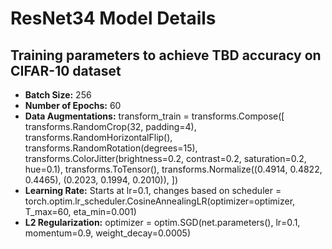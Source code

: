 # ResNet34 Model Details
## Training parameters to achieve TBD accuracy on CIFAR-10 dataset

- **Batch Size:** 256
- **Number of Epochs:** 60
- **Data Augmentations:**
    transform_train = transforms.Compose([
    transforms.RandomCrop(32, padding=4),
    transforms.RandomHorizontalFlip(),
    transforms.RandomRotation(degrees=15),
    transforms.ColorJitter(brightness=0.2, contrast=0.2, saturation=0.2, hue=0.1),
    transforms.ToTensor(),
    transforms.Normalize((0.4914, 0.4822, 0.4465), (0.2023, 0.1994, 0.2010)),
    ])
- **Learning Rate:** Starts at lr=0.1, changes based on scheduler = torch.optim.lr_scheduler.CosineAnnealingLR(optimizer=optimizer, T_max=60, eta_min=0.001)
- **L2 Regularization:** optimizer = optim.SGD(net.parameters(), lr=0.1, momentum=0.9, weight_decay=0.0005)